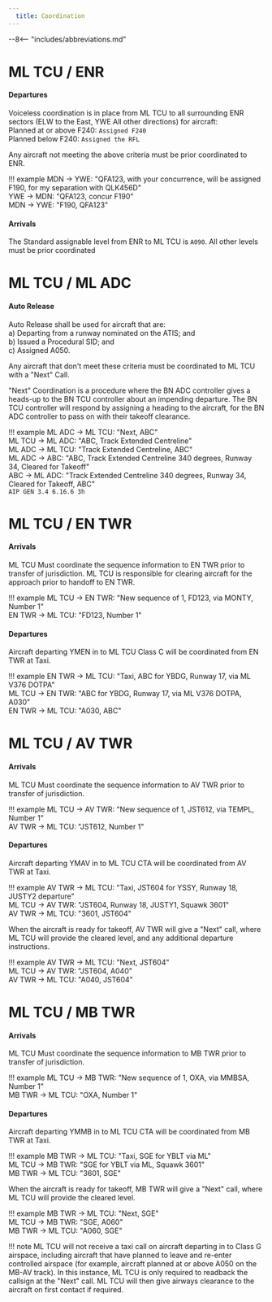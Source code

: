 ```yaml
---
  title: Coordination
---
```


--8<-- "includes/abbreviations.md"

# ML TCU / ENR
#### Departures
Voiceless coordination is in place from ML TCU to all surrounding ENR sectors (ELW to the East, YWE All other directions) for aircraft:  
Planned at or above F240: `Assigned F240`  
Planned below F240: `Assigned the RFL`  

Any aircraft not meeting the above criteria must be prior coordinated to ENR.

!!! example
    MDN -> YWE: "QFA123, with your concurrence, will be assigned F190, for my separation with QLK456D"  
    YWE -> MDN: "QFA123, concur F190"  
    MDN -> YWE: "F190, QFA123" 

#### Arrivals
The Standard assignable level from ENR to ML TCU is `A090`. All other levels must be prior coordinated

# ML TCU / ML ADC
#### Auto Release

Auto Release shall be used for aircraft that are:    
a) Departing from a runway nominated on the ATIS; and  
b) Issued a Procedural SID; and   
c) Assigned A050.

Any aircraft that don't meet these criteria must be coordinated to ML TCU with a "Next" Call.

"Next" Coordination is a procedure where the BN ADC controller gives a heads-up to the BN TCU controller about an impending departure. The BN TCU controller will respond by assigning a heading to the aircraft, for the BN ADC controller to pass on with their takeoff clearance.

!!! example
    ML ADC -> ML TCU: "Next, ABC"  
    ML TCU -> ML ADC: "ABC, Track Extended Centreline"  
    ML ADC -> ML TCU: "Track Extended Centreline, ABC"  
    ML ADC -> ABC: "ABC, Track Extended Centreline 340 degrees, Runway 34, Cleared for Takeoff"  
    ABC -> ML ADC: "Track Extended Centreline 340 degrees, Runway 34, Cleared for Takeoff, ABC"  
    `AIP GEN 3.4 6.16.6 3h`

# ML TCU / EN TWR
#### Arrivals
ML TCU Must coordinate the sequence information to EN TWR prior to transfer of jurisdiction. ML TCU is responsible for clearing aircraft for the approach prior to handoff to EN TWR.

!!! example
    ML TCU -> EN TWR: "New sequence of 1, FD123, via MONTY, Number 1"  
    EN TWR -> ML TCU: "FD123, Number 1"  

#### Departures

Aircraft departing YMEN in to ML TCU Class C will be coordinated from EN TWR at Taxi.

!!! example
    EN TWR -> ML TCU: "Taxi, ABC for YBDG, Runway 17, via ML V376 DOTPA"  
    ML TCU -> EN TWR: "ABC for YBDG, Runway 17, via ML V376 DOTPA, A030"  
    EN TWR -> ML TCU: "A030, ABC" 

# ML TCU / AV TWR
#### Arrivals
ML TCU Must coordinate the sequence information to AV TWR prior to transfer of jurisdiction.

!!! example
    ML TCU -> AV TWR: "New sequence of 1, JST612, via TEMPL, Number 1"  
    AV TWR -> ML TCU: "JST612, Number 1"  

#### Departures

Aircraft departing YMAV in to ML TCU CTA will be coordinated from AV TWR at Taxi.

!!! example
    AV TWR -> ML TCU: "Taxi, JST604 for YSSY, Runway 18, JUSTY2 departure"  
    ML TCU -> AV TWR: "JST604, Runway 18, JUSTY1, Squawk 3601"  
    AV TWR -> ML TCU: "3601, JST604"

When the aircraft is ready for takeoff, AV TWR will give a "Next" call, where ML TCU will provide the cleared level, and any additional departure instructions.

!!! example
    AV TWR -> ML TCU: "Next, JST604"  
    ML TCU -> AV TWR: "JST604, A040"  
    AV TWR -> ML TCU: "A040, JST604"

# ML TCU / MB TWR
#### Arrivals
ML TCU Must coordinate the sequence information to MB TWR prior to transfer of jurisdiction.

!!! example
    ML TCU -> MB TWR: "New sequence of 1, OXA, via MMBSA, Number 1"  
    MB TWR -> ML TCU: "OXA, Number 1"  

#### Departures

Aircraft departing YMMB in to ML TCU CTA will be coordinated from MB TWR at Taxi.

!!! example
    MB TWR -> ML TCU: "Taxi, SGE for YBLT via ML"  
    ML TCU -> MB TWR: "SGE for YBLT via ML, Squawk 3601"  
    MB TWR -> ML TCU: "3601, SGE"

When the aircraft is ready for takeoff, MB TWR will give a "Next" call, where ML TCU will provide the cleared level.

!!! example
    MB TWR -> ML TCU: "Next, SGE"  
    ML TCU -> MB TWR: "SGE, A060"  
    MB TWR -> ML TCU: "A060, SGE"

!!! note
    ML TCU will not receive a taxi call on aircraft departing in to Class G airspace, including aircraft that have planned to leave and re-enter controlled airspace (for example, aircraft planned at or above A050 on the MB-AV track). In this instance, ML TCU is only required to readback the callsign at the "Next" call. ML TCU will then give airways clearance to the aircraft on first contact if required.